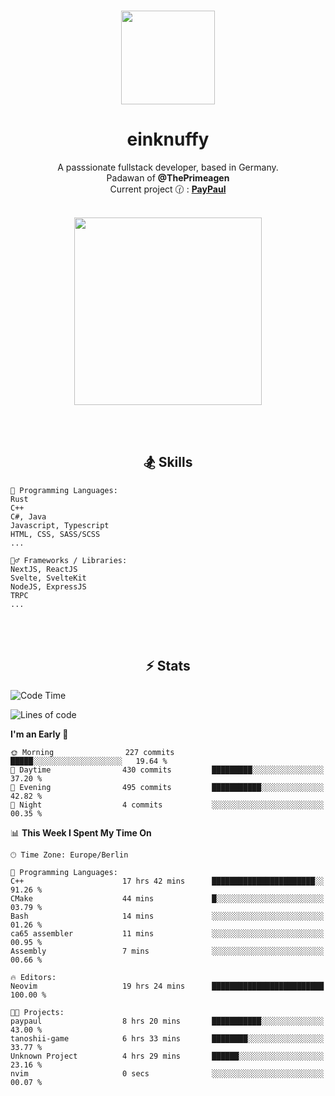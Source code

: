 <p align="center">
   <br />
   <a href="https://github.com/einKnuffy" target="_blank"><img width="150px" src="https://avatars.githubusercontent.com/u/66639485?s=400&u=fc9b6f7cbddb6dfbb93dc63483f7fc7aee75ac2e&v=4" /></a>
   <h1 align="center"><b>einknuffy</b></h1>
   <p align="center">A passsionate fullstack developer, based in Germany. <br/>
   Padawan of <b>@ThePrimeagen</b> <br/>
   Current project 🕜 : <b><a href="https://github.com/einKnuffy/paypaul">PayPaul</a></b><br/><br/>
      
   <p align="center">
      <img src="https://lanyard.cnrad.dev/api/675737917200662539" alt="" width="300px" /></p>
   </p>
</p>

<br/><br/>

<p align="center">
     <h2 align="center"><b>🏂 Skills</b></h2>
      <p align="center">
<!-- <p align="center"><b>That's it. Thanks for reading my profile 🤓</b></p>
<p align="center">
<img align="center" width="150px" src="https://i.kym-cdn.com/entries/icons/facebook/000/016/546/hidethepainharold.jpg" /></p><br/><br/> -->

```text
💬 Programming Languages:
Rust
C++
C#, Java
Javascript, Typescript
HTML, CSS, SASS/SCSS
...

🤹‍♂️ Frameworks / Libraries:
NextJS, ReactJS
Svelte, SvelteKit
NodeJS, ExpressJS
TRPC
...
```
</p>
</p>

<br/><br/>

<p align="center">
    <h2 align="center"><b>⚡ Stats</b></h2>
    <p align="center">

<!--START_SECTION:waka-->
![Code Time](http://img.shields.io/badge/Code%20Time-61%20hrs%2024%20mins-blue)

![Lines of code](https://img.shields.io/badge/From%20Hello%20World%20I%27ve%20Written-8.3%20million%20lines%20of%20code-blue)

**I'm an Early 🐤** 

```text
🌞 Morning                227 commits         █████░░░░░░░░░░░░░░░░░░░░   19.64 % 
🌆 Daytime                430 commits         █████████░░░░░░░░░░░░░░░░   37.20 % 
🌃 Evening                495 commits         ███████████░░░░░░░░░░░░░░   42.82 % 
🌙 Night                  4 commits           ░░░░░░░░░░░░░░░░░░░░░░░░░   00.35 % 
```


📊 **This Week I Spent My Time On** 

```text
🕑︎ Time Zone: Europe/Berlin

💬 Programming Languages: 
C++                      17 hrs 42 mins      ███████████████████████░░   91.26 % 
CMake                    44 mins             █░░░░░░░░░░░░░░░░░░░░░░░░   03.79 % 
Bash                     14 mins             ░░░░░░░░░░░░░░░░░░░░░░░░░   01.26 % 
ca65 assembler           11 mins             ░░░░░░░░░░░░░░░░░░░░░░░░░   00.95 % 
Assembly                 7 mins              ░░░░░░░░░░░░░░░░░░░░░░░░░   00.66 % 

🔥 Editors: 
Neovim                   19 hrs 24 mins      █████████████████████████   100.00 % 

🐱‍💻 Projects: 
paypaul                  8 hrs 20 mins       ███████████░░░░░░░░░░░░░░   43.00 % 
tanoshii-game            6 hrs 33 mins       ████████░░░░░░░░░░░░░░░░░   33.77 % 
Unknown Project          4 hrs 29 mins       ██████░░░░░░░░░░░░░░░░░░░   23.16 % 
nvim                     0 secs              ░░░░░░░░░░░░░░░░░░░░░░░░░   00.07 % 
```


<!--END_SECTION:waka-->

   </p>
</p>

<br/>
